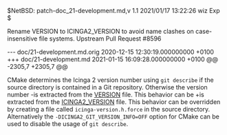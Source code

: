 $NetBSD: patch-doc_21-development.md,v 1.1 2021/01/17 13:22:26 wiz Exp $

Rename VERSION to ICINGA2_VERSION to avoid name clashes on case-insensitive file systems.
Upstream Pull Request #8596

--- doc/21-development.md.orig	2020-12-15 12:30:19.000000000 +0100
+++ doc/21-development.md	2021-01-15 16:09:28.000000000 +0100
@@ -2305,7 +2305,7 @@
 
 CMake determines the Icinga 2 version number using `git describe` if the
 source directory is contained in a Git repository. Otherwise the version number
-is extracted from the [VERSION](VERSION) file. This behavior can be
+is extracted from the [ICINGA2_VERSION](ICINGA2_VERSION) file. This behavior can be
 overridden by creating a file called `icinga-version.h.force` in the source
 directory. Alternatively the `-DICINGA2_GIT_VERSION_INFO=OFF` option for CMake
 can be used to disable the usage of `git describe`.
